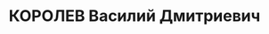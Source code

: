 ---
title: КОРОЛЕВ Василий Дмитриевич
description: "Род. в 1902, Саратовская губ., пос. Салтыковка, русский, обр.: среднее,\
  \ член КП(б)У с 1930. Проживал: Украинская ССР, г. Харьков, Чернышевского, 96 а,\
  \ кв. 64. Экономист-плановик, трест \"Кокс\" зам. нач. угольного отд. \n  Арестован\
  \ 05.11.1937. Обв. по ст. 54-8-11 (участник антисоветской террористической вредительской\
  \ организации правых, проводил вредительскую деятельность). Приговор: выездная сессия\
  \ ВК ВС СССР, 30.12.1937 – ВМН. Расстрелян 31.12.1937, г.Харьков. \n  Реабилитирован\
  \ 24.12.1957"
---